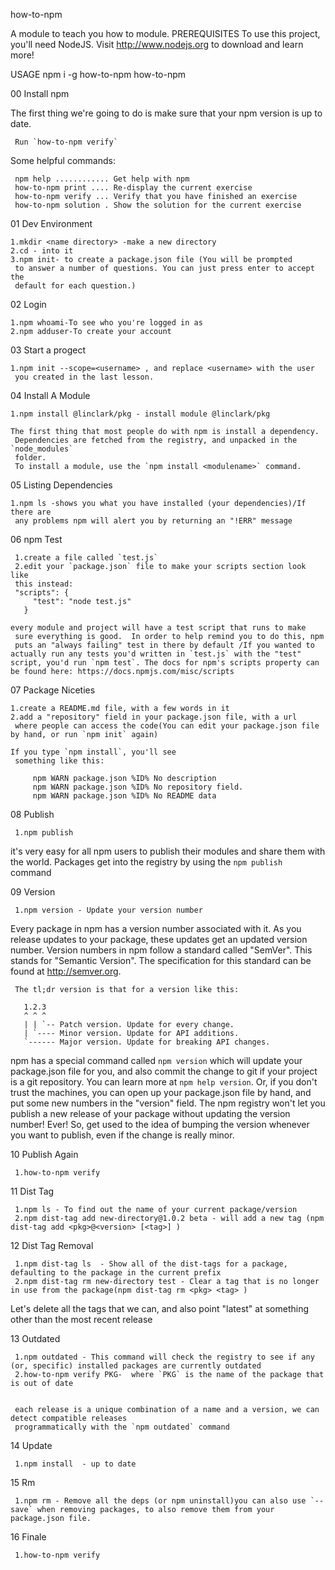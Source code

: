 how-to-npm

A module to teach you how to module.
PREREQUISITES
To use this project, you'll need NodeJS. Visit http://www.nodejs.org to download and learn more!

USAGE
npm i -g how-to-npm
how-to-npm

00 Install npm

The first thing we're going to do is make sure that your npm version is up to date.

     Run `how-to-npm verify`

Some helpful commands:

     npm help ............ Get help with npm
     how-to-npm print .... Re-display the current exercise
     how-to-npm verify ... Verify that you have finished an exercise
     how-to-npm solution . Show the solution for the current exercise

01 Dev Environment
    
    
    1.mkdir <name directory> -make a new directory 
    2.cd - into it
    3.npm init- to create a package.json file (You will be prompted
     to answer a number of questions. You can just press enter to accept the
     default for each question.)

02 Login
    
    
    1.npm whoami-To see who you're logged in as
    2.npm adduser-To create your account

03 Start a progect
    
    
    1.npm init --scope=<username> , and replace <username> with the user
     you created in the last lesson.

04 Install A Module
    
    1.npm install @linclark/pkg - install module @linclark/pkg
    
    The first thing that most people do with npm is install a dependency.
     Dependencies are fetched from the registry, and unpacked in the `node_modules`
     folder.
     To install a module, use the `npm install <modulename>` command.
     
05 Listing Dependencies
    
    
    1.npm ls -shows you what you have installed (your dependencies)/If there are
     any problems npm will alert you by returning an "!ERR" message

06 npm Test
     
     
     1.create a file called `test.js`
     2.edit your `package.json` file to make your scripts section look like
     this instead:
     "scripts": {
         "test": "node test.js"
       }
    
    every module and project will have a test script that runs to make
     sure everything is good.  In order to help remind you to do this, npm
     puts an "always failing" test in there by default /If you wanted to actually run any tests you'd written in `test.js` with the "test" script, you'd run `npm test`. The docs for npm's scripts property can be found here: https://docs.npmjs.com/misc/scripts
     
07 Package Niceties
   
   
    1.create a README.md file, with a few words in it
    2.add a "repository" field in your package.json file, with a url
     where people can access the code(You can edit your package.json file by hand, or run `npm init` again)
     
    If you type `npm install`, you'll see
     something like this:

         npm WARN package.json %ID% No description
         npm WARN package.json %ID% No repository field.
         npm WARN package.json %ID% No README data

08 Publish
     
     
     1.npm publish

it's very easy for all npm users to publish their modules and share them with the world.
Packages get into the registry by using the `npm publish` command

09 Version
     
     
     1.npm version - Update your version number

Every package in npm has a version number associated with it.  As you release updates to your package, these updates get an updated version number.
Version numbers in npm follow a standard called "SemVer".  This stands for "Semantic Version".  The specification for this standard can be found at http://semver.org.

     The tl;dr version is that for a version like this:

       1.2.3
       ^ ^ ^
       | | `-- Patch version. Update for every change.
       | `---- Minor version. Update for API additions.
       `------ Major version. Update for breaking API changes.
npm has a special command called `npm version` which will update your package.json file for you, and also commit the change to git if your project is a git repository.  You can learn more at `npm help version`.
Or, if you don't trust the machines, you can open up your package.json file by hand, and put some new numbers in the "version" field.
The npm registry won't let you publish a new release of your package without updating the version number!  Ever!  So, get used to the idea of bumping the version whenever you want to publish, even if the change is really minor.

10 Publish Again
 
 
     1.how-to-npm verify

11 Dist Tag
 
 
     1.npm ls - To find out the name of your current package/version
     2.npm dist-tag add new-directory@1.0.2 beta - will add a new tag (npm dist-tag add <pkg>@<version> [<tag>] )

12 Dist Tag Removal
 
 
     1.npm dist-tag ls  - Show all of the dist-tags for a package, defaulting to the package in the current prefix
     2.npm dist-tag rm new-directory test - Clear a tag that is no longer in use from the package(npm dist-tag rm <pkg> <tag> )

Let's delete all the tags that we can, and also point "latest" at something other than the most recent release

13 Outdated
 
 
     1.npm outdated - This command will check the registry to see if any (or, specific) installed packages are currently outdated
     2.how-to-npm verify PKG-  where `PKG` is the name of the package that is out of date


     each release is a unique combination of a name and a version, we can detect compatible releases
     programmatically with the `npm outdated` command

14 Update
 
 
     1.npm install  - up to date 

15 Rm
 
     1.npm rm - Remove all the deps (or npm uninstall)you can also use `--save` when removing packages, to also remove them from your package.json file.

16 Finale
 
     1.how-to-npm verify
